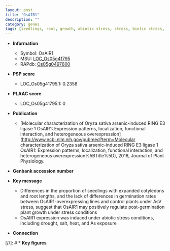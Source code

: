 ```yaml
---
layout: post
title: "OsAIR1"
description: ""
category: genes
tags: [seedlings, root, growth, abiotic stress, stress, biotic stress, plant growth, root length]
---
```


* **Information**  
    + Symbol: OsAIR1  
    + MSU: [LOC_Os05g41795](http://rice.plantbiology.msu.edu/cgi-bin/ORF_infopage.cgi?orf=LOC_Os05g41795)  
    + RAPdb: [Os05g0497600](http://rapdb.dna.affrc.go.jp/viewer/gbrowse_details/irgsp1?name=Os05g0497600)  

* **PSP score**  
    + LOC_Os05g41795.1: 0.2358 

* **PLAAC score**  
    + LOC_Os05g41795.1: 0 

* **Publication**  
    + [Molecular characterization of Oryza sativa arsenic-induced RING E3 ligase 1 OsAIR1: Expression patterns, localization, functional interaction, and heterogeneous overexpression](http://www.ncbi.nlm.nih.gov/pubmed?term=Molecular characterization of Oryza sativa arsenic-induced RING E3 ligase 1 OsAIR1: Expression patterns, localization, functional interaction, and heterogeneous overexpression%5BTitle%5D), 2016, Journal of Plant Physiology.

* **Genbank accession number**  

* **Key message**  
    + Differences in the proportion of seedlings with expanded cotyledons and root lengths, and the lack of differences in germination rates between OsAIR1-overexpressing lines and control plants under AsV stress, suggest that OsAIR1 may positively regulate post-germination plant growth under stress conditions
    + OsAIR1 expression was induced under abiotic stress conditions, including drought, salt, heat, and As exposure

* **Connection**  

[//]: # * **Key figures**  



